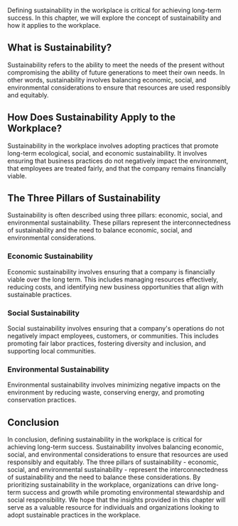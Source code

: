 
Defining sustainability in the workplace is critical for achieving long-term success. In this chapter, we will explore the concept of sustainability and how it applies to the workplace.

What is Sustainability?
-----------------------

Sustainability refers to the ability to meet the needs of the present without compromising the ability of future generations to meet their own needs. In other words, sustainability involves balancing economic, social, and environmental considerations to ensure that resources are used responsibly and equitably.

How Does Sustainability Apply to the Workplace?
-----------------------------------------------

Sustainability in the workplace involves adopting practices that promote long-term ecological, social, and economic sustainability. It involves ensuring that business practices do not negatively impact the environment, that employees are treated fairly, and that the company remains financially viable.

The Three Pillars of Sustainability
-----------------------------------

Sustainability is often described using three pillars: economic, social, and environmental sustainability. These pillars represent the interconnectedness of sustainability and the need to balance economic, social, and environmental considerations.

### Economic Sustainability

Economic sustainability involves ensuring that a company is financially viable over the long term. This includes managing resources effectively, reducing costs, and identifying new business opportunities that align with sustainable practices.

### Social Sustainability

Social sustainability involves ensuring that a company's operations do not negatively impact employees, customers, or communities. This includes promoting fair labor practices, fostering diversity and inclusion, and supporting local communities.

### Environmental Sustainability

Environmental sustainability involves minimizing negative impacts on the environment by reducing waste, conserving energy, and promoting conservation practices.

Conclusion
----------

In conclusion, defining sustainability in the workplace is critical for achieving long-term success. Sustainability involves balancing economic, social, and environmental considerations to ensure that resources are used responsibly and equitably. The three pillars of sustainability - economic, social, and environmental sustainability - represent the interconnectedness of sustainability and the need to balance these considerations. By prioritizing sustainability in the workplace, organizations can drive long-term success and growth while promoting environmental stewardship and social responsibility. We hope that the insights provided in this chapter will serve as a valuable resource for individuals and organizations looking to adopt sustainable practices in the workplace.


